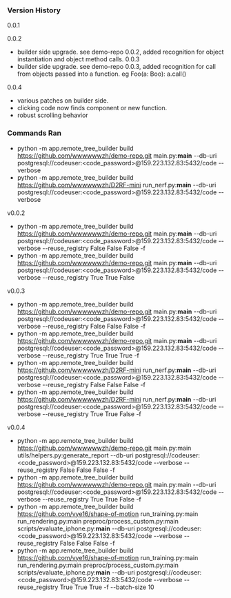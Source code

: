 ### Version History
0.0.1

0.0.2
- builder side upgrade. see demo-repo 0.0.2, added recognition for object instantiation and object method calls.
0.0.3
- builder side upgrade. see demo-repo 0.0.3, added recognition for call from objects passed into a function. eg Foo(a: Boo): a.call()

0.0.4
- various patches on builder side. 
- clicking code now finds component or new function.
- robust scrolling behavior

### Commands Ran
- python -m app.remote_tree_builder build https://github.com/wwwwwwzh/demo-repo.git main.py:__main__   --db-uri postgresql://codeuser:<code_password>@159.223.132.83:5432/code   --verbose
- python -m app.remote_tree_builder build https://github.com/wwwwwwzh/D2RF-mini  run_nerf.py:__main__   --db-uri postgresql://codeuser:<code_password>@159.223.132.83:5432/code   --verbose

v0.0.2 
- python -m app.remote_tree_builder build https://github.com/wwwwwwzh/demo-repo.git main.py:__main__   --db-uri postgresql://codeuser:<code_password>@159.223.132.83:5432/code   --verbose --reuse_registry False False False -f
- python -m app.remote_tree_builder build https://github.com/wwwwwwzh/demo-repo.git main.py:__main__   --db-uri postgresql://codeuser:<code_password>@159.223.132.83:5432/code   --verbose --reuse_registry True True False

v0.0.3
- python -m app.remote_tree_builder build https://github.com/wwwwwwzh/demo-repo.git main.py:__main__   --db-uri postgresql://codeuser:<code_password>@159.223.132.83:5432/code   --verbose --reuse_registry False False False -f
- python -m app.remote_tree_builder build https://github.com/wwwwwwzh/demo-repo.git main.py:__main__   --db-uri postgresql://codeuser:<code_password>@159.223.132.83:5432/code   --verbose --reuse_registry True True True -f
- python -m app.remote_tree_builder build https://github.com/wwwwwwzh/D2RF-mini run_nerf.py:__main__   --db-uri postgresql://codeuser:<code_password>@159.223.132.83:5432/code   --verbose --reuse_registry False False False -f
- python -m app.remote_tree_builder build https://github.com/wwwwwwzh/D2RF-mini run_nerf.py:__main__   --db-uri postgresql://codeuser:<code_password>@159.223.132.83:5432/code   --verbose --reuse_registry True True False -f

v0.0.4
- python -m app.remote_tree_builder build https://github.com/wwwwwwzh/demo-repo.git main.py:main utils/helpers.py:generate_report --db-uri postgresql://codeuser:<code_password>@159.223.132.83:5432/code --verbose --reuse_registry False False False -f
- python -m app.remote_tree_builder build https://github.com/wwwwwwzh/demo-repo.git main.py:main --db-uri postgresql://codeuser:<code_password>@159.223.132.83:5432/code --verbose --reuse_registry True True False -f
- python -m app.remote_tree_builder build https://github.com/vye16/shape-of-motion run_training.py:main run_rendering.py:main preproc/process_custom.py:main scripts/evaluate_iphone.py:__main__  --db-uri postgresql://codeuser:<code_password>@159.223.132.83:5432/code   --verbose --reuse_registry False False False -f
- python -m app.remote_tree_builder build https://github.com/vye16/shape-of-motion run_training.py:main run_rendering.py:main preproc/process_custom.py:main scripts/evaluate_iphone.py:__main__   --db-uri postgresql://codeuser:<code_password>@159.223.132.83:5432/code --verbose --reuse_registry True True True -f --batch-size 10